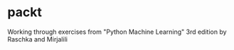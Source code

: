 # packt
Working through exercises from "Python Machine Learning" 3rd edition by Raschka and Mirjalili
